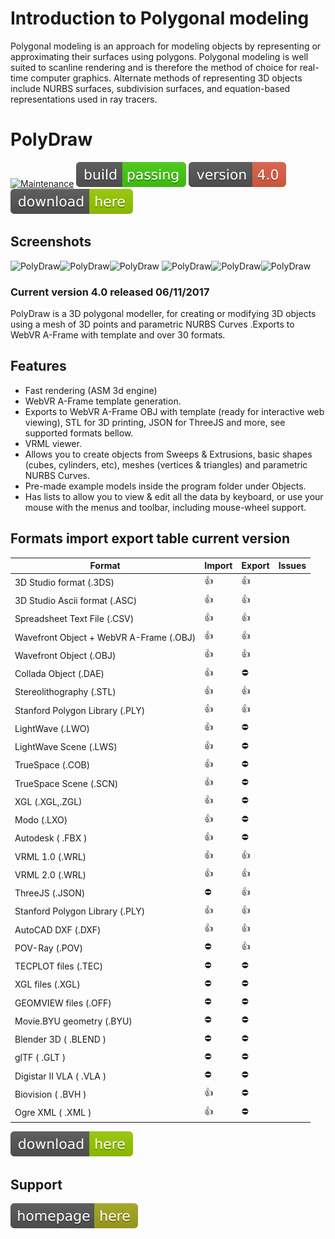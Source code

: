 # Introduction to Polygonal modeling 

Polygonal modeling is an approach for modeling objects by representing or approximating their surfaces using polygons. Polygonal modeling is well suited to scanline rendering and is therefore the method of choice for real-time computer graphics. Alternate methods of representing 3D objects include NURBS surfaces, subdivision surfaces, and equation-based representations used in ray tracers.

# PolyDraw

[![Maintenance](https://img.shields.io/maintenance/yes/2017.svg)]()  [![Travis](/images/rust.svg)]()  [![You can download here.](/images/version-4.0-red.svg)](https://dl.orangedox.com/YYR2ih46hcVPtlG8lq?dl=1) [![You can download here.](/images/download-here-green.svg)](https://dl.orangedox.com/YYR2ih46hcVPtlG8lq?dl=1) 

## Screenshots
![PolyDraw](https://raw.githubusercontent.com/ptsource/PolyDraw/master/images/07.png)![PolyDraw](https://raw.githubusercontent.com/ptsource/PolyDraw/master/images/02.png)![PolyDraw](https://raw.githubusercontent.com/ptsource/PolyDraw/master/images/03.png)
![PolyDraw](https://raw.githubusercontent.com/ptsource/PolyDraw/master/images/04.png)![PolyDraw](https://raw.githubusercontent.com/ptsource/PolyDraw/master/images/05.png)![PolyDraw](https://raw.githubusercontent.com/ptsource/PolyDraw/master/images/06.png)

### Current version 4.0 released 06/11/2017

PolyDraw is a 3D polygonal modeller, for creating or modifying 3D objects using a mesh of 3D points and parametric NURBS Curves .Exports to WebVR A-Frame with template and over 30 formats.

## Features 

* Fast rendering (ASM 3d engine)
* WebVR A-Frame template generation.
* Exports to WebVR A-Frame OBJ with template (ready for interactive web viewing), STL for 3D printing, JSON for ThreeJS and more, see supported formats bellow.
* VRML viewer.
* Allows you to create objects from Sweeps & Extrusions, basic shapes (cubes, cylinders, etc), meshes (vertices & triangles) and parametric NURBS Curves.
* Pre-made example models inside the program folder under Objects. 
* Has lists to allow you to view & edit all the data by keyboard, or use your mouse with the menus and toolbar, including mouse-wheel support.

## Formats import export table current version

|Format  | Import | Export | Issues |
| ------------- | ------------- | ------------- | ------------- |
| 3D Studio format  (.3DS) | :+1: | :+1: |  |
| 3D Studio Ascii format (.ASC)  |  :+1:  |  :+1: | |
| Spreadsheet Text File (.CSV) |  :+1: |  :+1: | |
| Wavefront Object + WebVR A-Frame (.OBJ)  |  :+1:  |  :+1: | |
| Wavefront Object (.OBJ)  |  :+1:  |  :+1: | |
| Collada Object (.DAE)  |  :+1:  | :no_entry: | |
| Stereolithography (.STL)  |  :+1:  |  :+1: | |
| Stanford Polygon Library (.PLY)  |  :+1:  |  :+1: | |
| LightWave (.LWO)  |  :+1:  | :no_entry: | |
| LightWave Scene (.LWS)  |  :+1:  | :no_entry: | |
| TrueSpace (.COB)  |  :+1:  | :no_entry: | |
| TrueSpace Scene (.SCN)  |  :+1:  | :no_entry: | |
| XGL (.XGL,.ZGL)  |  :+1:  | :no_entry: | |
| Modo (.LXO)  |  :+1:  | :no_entry: | |
| Autodesk  ( .FBX )  |  :+1:  | :no_entry:  | |
| VRML 1.0 (.WRL)  |  :+1:  |  :+1: | |
| VRML 2.0 (.WRL)  |  :+1:  |  :+1: | |
| ThreeJS (.JSON)  | :no_entry:  |  :+1: | |
| Stanford Polygon Library (.PLY) | :+1:  |  :+1: | |
| AutoCAD DXF (.DXF) |  :+1:  |  :+1: | |
| POV-Ray (.POV) | :no_entry: |  :+1: | |
| TECPLOT files (.TEC) | :no_entry:  | :no_entry: | |
| XGL files (.XGL) | :no_entry:  | :no_entry: | |
| GEOMVIEW files (.OFF) | :no_entry:  | :no_entry: | |
| Movie.BYU geometry (.BYU) | :no_entry:  | :no_entry: | |
| Blender 3D ( .BLEND ) | :no_entry:  | :no_entry: | |
| glTF  ( .GLT ) | :no_entry:  | :no_entry: | |
| Digistar II VLA  ( .VLA )  | :no_entry:  | :no_entry: | |
| Biovision  ( .BVH )  | :+1:  | :no_entry: | |
| Ogre XML ( .XML )  | :+1:  | :no_entry: | |

[![You can download here.](/images/download-here-green.svg)](https://dl.orangedox.com/YYR2ih46hcVPtlG8lq?dl=1)

## Support

[![Visit homepage.](/images/homepage-here-yellowgreen.svg)](https://www.facebook.com/www.ptsource.eu/)
